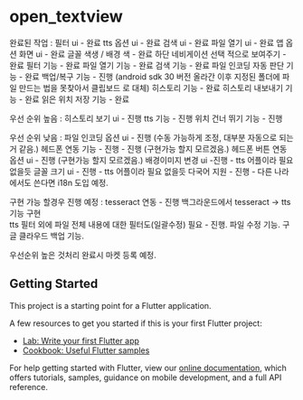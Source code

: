 # open_textview

완료된 작업 : 
필터 ui - 완료
tts 옵션 ui - 완료 
검색 ui - 완료 
파일 열기 ui - 완료 
앱 옵션 화면 ui - 완료 
글꼴 색생 / 배경 색 - 완료 
하단 네비게이션 선택 적으로 보여주기 - 완료 
필터 기능 - 완료
파일 열기 기능 - 완료 
검색 기능 - 완료 
파일 인코딩 자동 판단 기능 - 완료 
백업/복구 기능 - 진행 (android sdk 30 버전 올라간 이후 지정된 폴더에 파일 만드는 법을 못찾아서 클립보드 로 대체)
히스토리 기능 - 완료
히스토리 내보내기 기능 - 완료 
읽은 위치 저장 기능 - 완료


우선 순위 높음 : 
히스토리 보기 ui - 진행 
tts 기능 - 진행 
위치 건너 뛰기 기능 - 진행 


우선 순위 낮음 :
파일 인코딩 옵션 ui - 진행 (수동 가능하게 조정, 대부분 자동으로 되는거 같음.)
헤드폰 연동 기능 - 진행   - 진행 (구현가능 할지 모르겠음.)
헤드폰 버튼 연동 옵션 ui  - 진행 (구현가능 할지 모르겠음.)
배경이미지 변경 ui -진행  - tts 어플이라 필요 없을듯 
글꼴 크기  ui - 진행     - tts 어플이라 필요 없을듯 
다국어 지원 - 진행       - 다른 나라에서도 쓴다면 i18n 도입 예정. 

구현 가능 할경우 진행 예정 : 
tesseract 연동 - 진행 
백그라운드에서 tesseract -> tts 기능 구현  
tts 필터 외에 파일 전체 내용에 대한 필터도(일괄수정) 필요 - 진행.
파일 수정 기능. 
구글 클라우드 백업 기능. 



우선순위 높은 것처리 완료시 마켓 등록 예정. 





## Getting Started

This project is a starting point for a Flutter application.

A few resources to get you started if this is your first Flutter project:

- [Lab: Write your first Flutter app](https://flutter.dev/docs/get-started/codelab)
- [Cookbook: Useful Flutter samples](https://flutter.dev/docs/cookbook)

For help getting started with Flutter, view our
[online documentation](https://flutter.dev/docs), which offers tutorials,
samples, guidance on mobile development, and a full API reference.
